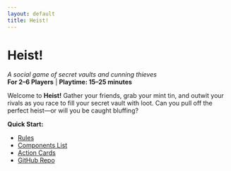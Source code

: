 ```yaml
---
layout: default
title: Heist!
---
```


<link rel="stylesheet" href="assets/style.css">

# Heist!

*A social game of secret vaults and cunning thieves*  
**For 2–6 Players** | **Playtime: 15–25 minutes**

Welcome to **Heist!** Gather your friends, grab your mint tin, and outwit your rivals as you race to fill your secret vault with loot. Can you pull off the perfect heist—or will you be caught bluffing?

<div class="ttrpg-box">
  <strong>Quick Start:</strong>
  <ul>
    <li><a href="rules.html">Rules</a></li>
    <li><a href="components.html">Components List</a></li>
    <li><a href="action-cards.html">Action Cards</a></li>
    <li><a href="https://github.com/YOUR_GITHUB_USERNAME/heist">GitHub Repo</a></li>
  </ul>
</div>

